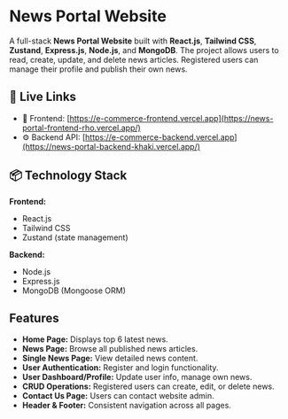 
# News Portal Website

A full-stack **News Portal Website** built with **React.js**, **Tailwind CSS**, **Zustand**, **Express.js**, **Node.js**, and **MongoDB**. The project allows users to read, create, update, and delete news articles. Registered users can manage their profile and publish their own news.

## 🔗 Live Links

- 📰 Frontend: [https://e-commerce-frontend.vercel.app](https://news-portal-frontend-rho.vercel.app/)
- ⚙️ Backend API: [https://e-commerce-backend.vercel.app](https://news-portal-backend-khaki.vercel.app/)

## 📦 Technology Stack

**Frontend:**
- React.js
- Tailwind CSS
- Zustand (state management)

**Backend:**
- Node.js
- Express.js
- MongoDB (Mongoose ORM)


## Features

- **Home Page:** Displays top 6 latest news.
- **News Page:** Browse all published news articles.
- **Single News Page:** View detailed news content.
- **User Authentication:** Register and login functionality.
- **User Dashboard/Profile:** Update user info, manage own news.
- **CRUD Operations:** Registered users can create, edit, or delete news.
- **Contact Us Page:** Users can contact website admin.
- **Header & Footer:** Consistent navigation across all pages.


